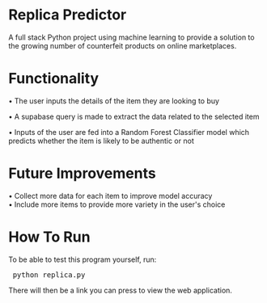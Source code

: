 # Replica Predictor

A full stack Python project using machine learning to provide a solution to the growing number of counterfeit products on online marketplaces.

# Functionality

• The user inputs the details of the item they are looking to buy

• A supabase query is made to extract the data related to the selected item 

• Inputs of the user are fed into a Random Forest Classifier model which predicts whether the item is likely to be authentic or not

# Future Improvements

• Collect more data for each item to improve model accuracy 
<br>
• Include more items to provide more variety in the user's choice

# How To Run

To be able to test this program yourself,
run:
<pre> python replica.py </pre>

There will then be a link you can press to view the web application.


